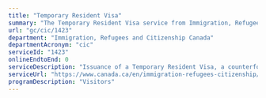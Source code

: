 ```yaml
---
title: "Temporary Resident Visa"
summary: "The Temporary Resident Visa service from Immigration, Refugees and Citizenship Canada is not available end-to-end online, according to the GC Service Inventory."
url: "gc/cic/1423"
department: "Immigration, Refugees and Citizenship Canada"
departmentAcronym: "cic"
serviceId: "1423"
onlineEndtoEnd: 0
serviceDescription: "Issuance of a Temporary Resident Visa, a counterfoil issued in a passport or travel document by an IRCC officer to allow for travel to Canada. The holder of a Temporary Resident Visa is a person who, in an officer’s opinion, meets the requirements of the Immigration and Refugee Protection Act and Regulations and may become a temporary resident upon admission to Canada."
serviceUrl: "https://www.canada.ca/en/immigration-refugees-citizenship/services/visit-canada.html"
programDescription: "Visitors"
---
```

